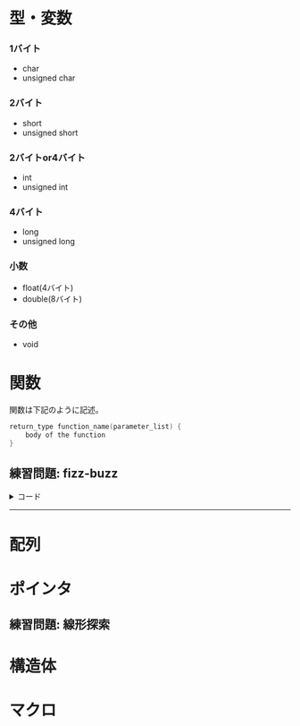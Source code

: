 # 型・変数

### 1バイト

* char
* unsigned char

### 2バイト

* short
* unsigned short

### 2バイトor4バイト

* int
* unsigned int

### 4バイト

* long
* unsigned long

### 小数

* float(4バイト)
* double(8バイト)

### その他

* void


# 関数

関数は下記のように記述。

```c
return_type function_name(parameter_list) {
    body of the function
}
```


## 練習問題: fizz-buzz

<details>
<summary>コード</summary>

```C++
#include <stdio.h>

void printFizzBuzz(int num);

int main() {

    for (int i=0; i < 50; i++) {
        printFizzBuzz(i);
    }
    return 0;
}

// 与えられた数値からfizz-buzzを出力
void printFizzBuzz(int num) {

    if (num % 15 == 0) {
        printf("fizzbuzz!!\n");
        return;
    }

    if (num % 3 == 0) {
        printf("fizz\n");
        return;
    }

    if (num % 5 == 0) {
        printf("buzz\n");
        return;
    }

    printf("%d\n", num);
}
```
</details>

---

# 配列

# ポインタ

## 練習問題: 線形探索

# 構造体

# マクロ